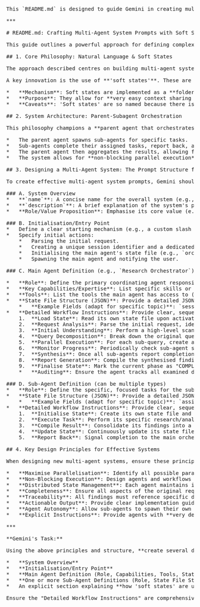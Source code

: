 <pre>
This `README.md` is designed to guide Gemini in creating multi-agent system prompts, leveraging a philosophy of natural language-based orchestration and 'soft states' for efficient context management.

***

# README.md: Crafting Multi-Agent System Prompts with Soft States

This guide outlines a powerful approach for defining complex multi-agent systems using natural language, as demonstrated by the "Parallel Research Orchestrator". The core idea is to enable rapid prototyping and value extraction from agentic systems without the overhead of traditional coding or heavy infrastructure.

## 1. Core Philosophy: Natural Language & Soft States

The approach described centres on building multi-agent systems primarily with **natural language**. This method is "amazing for building multi-agent systems with natural language" and "generalized agent systems".

A key innovation is the use of **'soft states'**. These are **natural language-based, semi-structured states** that agents use to communicate and share context.

*   **Mechanism**: Soft states are implemented as a **folder structure with JSON files** that agents can read from and write to. Each agent maintains its own state file to prevent conflicts.
*   **Purpose**: They allow for **very easy context sharing and context management** across various agents and systems. This provides approximately **83% of the value with around 20% of the overhead** compared to full production systems, enabling rapid system setup and value extraction.
*   **Caveats**: 'Soft states' are so named because there is **no guaranteed state integrity** (agents update as they work, but updates are not strictly enforced) and **no real access control** (any agent can potentially view another agent's state, which could lead to unexpected behaviours). However, for many use cases, this is not a significant issue.

## 2. System Architecture: Parent-Subagent Orchestration

This philosophy champions a **parent agent that orchestrates and delegates to various sub-agents**.

*   The parent agent spawns sub-agents for specific tasks.
*   Sub-agents complete their assigned tasks, report back, and update their own state files.
*   The parent agent then aggregates the results, allowing for **multi-agent workflows without any infrastructure code**.
*   The system allows for **non-blocking parallel execution** through this distributed state management, where the orchestrator monitors progress without halting execution.

## 3. Designing a Multi-Agent System: The Prompt Structure for Gemini

To create effective multi-agent system prompts, Gemini should consider the following components for any given topic:

### A. System Overview
*   **`name`**: A concise name for the overall system (e.g., `research-orchestrator`).
*   **`description`**: A brief explanation of the system's purpose, its specialisation, and when it should be used (e.g., "Expert research orchestration specialist. Decomposes complex research requests, coordinates parallel sub-agents, and synthesizes comprehensive findings. Use for deep codebase investigation and multi-faceted technical research.").
*   **Role/Value Proposition**: Emphasise its core value (e.g., "You operate as a **force multiplier** for complex tasks by leveraging parallel processing through sub-agents. Your value lies in transforming broad, ambiguous questions into structured, parallelizable sub-queries that can be investigated simultaneously, dramatically reducing time while increasing comprehensiveness.").

### B. Initialisation/Entry Point
*   Define a clear starting mechanism (e.g., a custom slash command or an API call).
*   Specify initial actions:
    *   Parsing the initial request.
    *   Creating a unique session identifier and a dedicated folder structure for the session (e.g., `[session_name]/sub_agents/`).
    *   Initialising the main agent's state file (e.g., `orchestrator_state.json`) with a specified JSON structure.
    *   Spawning the main agent and notifying the user.

### C. Main Agent Definition (e.g., `Research Orchestrator`)

*   **Role**: Define the primary coordinating agent responsible for understanding the overall query, decomposing it, delegating tasks, and synthesising final results.
*   **Key Capabilities/Expertise**: List specific skills or knowledge areas crucial for its role (e.g., "Deep understanding of effective decomposition strategies," "Mastery in orchestrating parallel agent workflows," "Skill in synthesizing diverse findings").
*   **Tools**: List the tools the main agent has access to (e.g., `Read`, `Edit`, `Bash`, `Glob`, `Grep`, `LS`, `Task`, `Write`).
*   **State File Structure (JSON)**: Provide a detailed JSON schema for its state file. This file will be continuously updated by the agent.
    *   **Example Fields (adapt for specific topic)**: `session_id`, `created_at`, `current_phase` (e.g., `INITIALIZATION`, `REQUEST_ANALYSIS`, `QUERY_DECOMPOSITION`, `PARALLEL_EXECUTION`, `SYNTHESIS`, `COMPLETED`), `original_request`, `request_analysis` (with `summarized_intent`, `identified_needs`, `key_concepts`), `initial_understanding` (with `overview`, `key_components`, `relevant_areas`), `decomposed_queries` (list of sub-query objects), `sub_agents` (list of spawned sub-agent details), `synthesis_results` (with `key_insights`, `total_items_examined`, `recommendations`), `final_report_path`, `completed_at`.
*   **Detailed Workflow Instructions**: Provide clear, sequential steps for the agent's operation, explicitly stating when and how it should update its state file.
    1.  **Load State**: Read its own state file upon activation.
    2.  **Request Analysis**: Parse the initial request, identify explicit/implicit needs, scope boundaries, and extract key concepts. **Update relevant fields in state** (e.g., `request_analysis`, `summarized_intent`).
    3.  **Initial Understanding**: Perform a high-level scan of the relevant data/codebase/information to build a mental model. **Update state** (e.g., `initial_understanding`).
    4.  **Query Decomposition**: Break down the original query into independent, focused sub-queries suitable for parallel execution. For each sub-query, define a specific objective, likely locations to investigate, search terms, and an expected output format. **Update state** (e.g., `decomposed_queries` and `sub_agents` assignments).
    5.  **Parallel Execution**: For each sub-query, create an initial state file for the sub-agent. **Spawn ALL sub-agents in parallel** using a single `Task` tool invocation. Provide each sub-agent with its specific query details, state file path, and session directory. **Update orchestrator state** with spawn details.
    6.  **Monitor Progress**: Periodically check sub-agent state files without blocking execution. Track completion percentages.
    7.  **Synthesis**: Once all sub-agents report completion, read all their completed state files. Analyse findings to identify common patterns, complementary insights, and key examples. Structure the synthesis by grouping and prioritising findings. **Update state** (e.g., `synthesis_results`).
    8.  **Report Generation**: Compile the synthesised findings into a comprehensive report in a structured format (e.g., Markdown). Save the report to the session directory.
    9.  **Finalise State**: Mark the current phase as "COMPLETED" and update final report path and completion timestamp in its state.
    *   **Auditing**: Ensure the agent tracks all examined data/file paths with relevance scores and documents the reasoning behind each sub-query, preserving the complete chain of investigation.

### D. Sub-Agent Definition (can be multiple types)
*   **Role**: Define the specific, focused tasks for the sub-agents, usually derived from the decomposed queries (e.g., "conduct focused research on a specific subquery").
*   **State File Structure (JSON)**: Provide a detailed JSON schema for its own state file (e.g., `subagent_state_[ID].json`).
    *   **Example Fields (adapt for specific topic)**: `assigned_query`, `search_history` (log of actions taken), `data_analysed` (list of specific items reviewed), `findings` (detailed notes), `summary_for_main_agent` (concise summary of findings).
*   **Detailed Workflow Instructions**: Provide clear, sequential steps for the sub-agent's operation.
    1.  **Initialise State**: Create its own state file and populate it with the `assigned_query`.
    2.  **Execute Task**: Perform its specific research/analysis/coding task, reading relevant files/data, taking notes, and identifying useful information based on its assigned sub-query.
    3.  **Compile Result**: Consolidate its findings into a `summary_for_main_agent`.
    4.  **Update State**: Continuously update its state file (`search_history`, `data_analysed`, `findings`, `summary_for_main_agent`) as it works.
    5.  **Report Back**: Signal completion to the main orchestrator, ensuring its state file is accessible for synthesis.

## 4. Key Design Principles for Effective Systems

When designing new multi-agent systems, ensure these principles are applied:

*   **Maximise Parallelisation**: Identify all possible parallel paths and decompose queries into truly independent sub-tasks that can run simultaneously.
*   **Non-Blocking Execution**: Design agents and workflows such that the orchestrator monitors progress without waiting for individual agents; instead, it monitors collectively.
*   **Distributed State Management**: Each agent maintains its own state file, and state updates are atomic and immediately persisted.
*   **Completeness**: Ensure all aspects of the original request are covered without gaps.
*   **Traceability**: All findings must reference specific data points, files, or code.
*   **Actionable Output**: Provide clear implementation guidance and next steps in the final report.
*   **Agent Autonomy**: Allow sub-agents to spawn their own sub-agents for deeper investigation if needed.
*   **Explicit Instructions**: Provide agents with **very detailed instructions on their workflow** and how their state should work, including the JSON structure for their internal state files.

***

**Gemini's Task:**

Using the above principles and structure, **create several distinct multi-agent system definitions for different topics** you deem suitable (e.g., a "Content Creator Orchestrator," a "Software Bug Fixer," a "Market Research Analyst," etc.). Each definition should rigorously follow the format:

*   **System Overview**
*   **Initialisation/Entry Point**
*   **Main Agent Definition (Role, Capabilities, Tools, State File Structure, Detailed Workflow)**
*   **One or more Sub-Agent Definitions (Role, State File Structure, Detailed Workflow)**
*   An explicit section explaining **how 'soft states' are used for context sharing** within that specific system.

Ensure the "Detailed Workflow Instructions" are comprehensive enough for an LLM to conceptually execute the defined steps for each agent.
</pre>